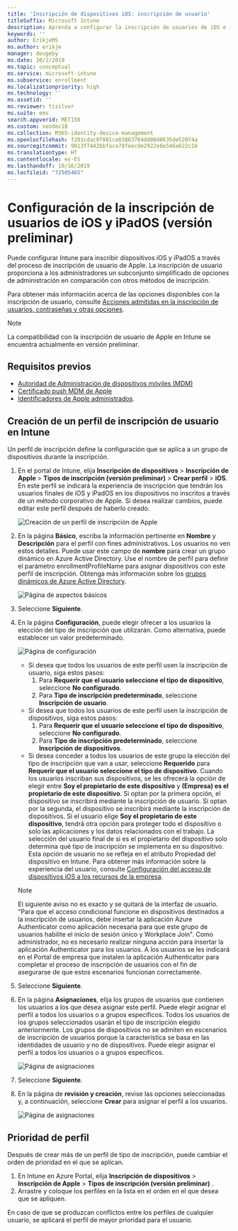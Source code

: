 ```yaml
---
title: 'Inscripción de dispositivos iOS: inscripción de usuario'
titleSuffix: Microsoft Intune
description: Aprenda a configurar la inscripción de usuarios de iOS e iPadOS.
keywords: ''
author: ErikjeMS
ms.author: erikje
manager: dougeby
ms.date: 10/2/2019
ms.topic: conceptual
ms.service: microsoft-intune
ms.subservice: enrollment
ms.localizationpriority: high
ms.technology: ''
ms.assetid: ''
ms.reviewer: tisilver
ms.suite: ems
search.appverid: MET150
ms.custom: seodec18
ms.collection: M365-identity-device-management
ms.openlocfilehash: f201cdac0f881ce03863704dd80d8635de52074a
ms.sourcegitcommit: 9013f7442bbface78feecde2922e8e546a622c16
ms.translationtype: HT
ms.contentlocale: es-ES
ms.lasthandoff: 10/16/2019
ms.locfileid: "72505465"
---
```

# <a name="set-up-ios-and-ipados-user-enrollment-preview"></a>Configuración de la inscripción de usuarios de iOS y iPadOS (versión preliminar)

Puede configurar Intune para inscribir dispositivos iOS y iPadOS a través del proceso de inscripción de usuario de Apple. La inscripción de usuario proporciona a los administradores un subconjunto simplificado de opciones de administración en comparación con otros métodos de inscripción.

Para obtener más información acerca de las opciones disponibles con la inscripción de usuario, consulte [Acciones admitidas en la inscripción de usuarios, contraseñas y otras opciones](ios-user-enrollment-supported-actions.md).

> [!NOTE]
> La compatibilidad con la inscripción de usuario de Apple en Intune se encuentra actualmente en versión preliminar.

## <a name="prerequisites"></a>Requisitos previos
- [Autoridad de Administración de dispositivos móviles (MDM)](../fundamentals/mdm-authority-set.md)
- [Certificado push MDM de Apple](apple-mdm-push-certificate-get.md)
- [Identificadores de Apple administrados](https://support.apple.com/guide/apple-business-manager/mdm1c9622977/web).

## <a name="create-a-user-enrollment-profile-in-intune"></a>Creación de un perfil de inscripción de usuario en Intune

Un perfil de inscripción define la configuración que se aplica a un grupo de dispositivos durante la inscripción. 

1. En el portal de Intune, elija **Inscripción de dispositivos** > **Inscripción de Apple** > **Tipos de inscripción (versión preliminar)**  > **Crear perfil** > **iOS**. En este perfil se indicará la experiencia de inscripción que tendrán los usuarios finales de iOS y iPadOS en los dispositivos no inscritos a través de un método corporativo de Apple. Si desea realizar cambios, puede editar este perfil después de haberlo creado.

    ![Creación de un perfil de inscripción de Apple](./media/ios-user-enrollment/create-profile.png)

2. En la página **Básico**, escriba la información pertinente en **Nombre** y **Descripción** para el perfil con fines administrativos. Los usuarios no ven estos detalles. Puede usar este campo de **nombre** para crear un grupo dinámico en Azure Active Directory. Use el nombre de perfil para definir el parámetro enrollmentProfileName para asignar dispositivos con este perfil de inscripción. Obtenga más información sobre los [grupos dinámicos de Azure Active Directory](https://docs.microsoft.com/azure/active-directory/active-directory-groups-dynamic-membership-azure-portal#rules-for-devices).

    ![Página de aspectos básicos](./media/ios-user-enrollment/basics-page.png)


3. Seleccione **Siguiente**.

4. En la página **Configuración**, puede elegir ofrecer a los usuarios la elección del tipo de inscripción que utilizarán. Como alternativa, puede establecer un valor predeterminado.

    ![Página de configuración](./media/ios-user-enrollment/settings-page.png)

    - Si desea que todos los usuarios de este perfil usen la inscripción de usuario, siga estos pasos:
        1. Para **Requerir que el usuario seleccione el tipo de dispositivo**, seleccione **No configurado**.
        2. Para **Tipo de inscripción predeterminado**, seleccione **Inscripción de usuario**.
    - Si desea que todos los usuarios de este perfil usen la inscripción de dispositivos, siga estos pasos:
        1. Para **Requerir que el usuario seleccione el tipo de dispositivo**, seleccione **No configurado**.
        2. Para **Tipo de inscripción predeterminado**, seleccione **Inscripción de dispositivos**.
    - Si desea conceder a todos los usuarios de este grupo la elección del tipo de inscripción que van a usar, seleccione **Requerido** para **Requerir que el usuario seleccione el tipo de dispositivo**. Cuando los usuarios inscriban sus dispositivos, se les ofrecerá la opción de elegir entre **Soy el propietario de este dispositivo** y **(Empresa) es el propietario de este dispositivo**. Si optan por la primera opción, el dispositivo se inscribirá mediante la inscripción de usuario. Si optan por la segunda, el dispositivo se inscribirá mediante la inscripción de dispositivos. Si el usuario elige **Soy el propietario de este dispositivo**, tendrá otra opción para proteger todo el dispositivo o solo las aplicaciones y los datos relacionados con el trabajo. La selección del usuario final de si es el propietario del dispositivo solo determina qué tipo de inscripción se implementa en su dispositivo. Esta opción de usuario no se refleja en el atributo Propiedad del dispositivo en Intune. Para obtener más información sobre la experiencia del usuario, consulte [Configuración del acceso de dispositivos iOS a los recursos de la empresa](https://docs.microsoft.com/intune-user-help/enroll-your-device-in-intune-ios).
    
    > [!NOTE]
    > El siguiente aviso no es exacto y se quitará de la interfaz de usuario.
    > "Para que el acceso condicional funcione en dispositivos destinados a la inscripción de usuarios, debe insertar la aplicación Azure Authenticator como aplicación necesaria para que este grupo de usuarios habilite el inicio de sesión único y Workplace Join".
    > Como administrador, no es necesario realizar ninguna acción para insertar la aplicación Authenticator para los usuarios. A los usuarios se les indicará en el Portal de empresa que instalen la aplicación Authenticator para completar el proceso de inscripción de usuarios con el fin de asegurarse de que estos escenarios funcionan correctamente.

5. Seleccione **Siguiente**.

6. En la página **Asignaciones**, elija los grupos de usuarios que contienen los usuarios a los que desea asignar este perfil. Puede elegir asignar el perfil a todos los usuarios o a grupos específicos. Todos los usuarios de los grupos seleccionados usarán el tipo de inscripción elegido anteriormente. Los grupos de dispositivos no se admiten en escenarios de inscripción de usuarios porque la característica se basa en las identidades de usuario y no de dispositivos. Puede elegir asignar el perfil a todos los usuarios o a grupos específicos.

    ![Página de asignaciones](./media/ios-user-enrollment/assignments-page.png)

7. Seleccione **Siguiente**.

8. En la página de **revisión y creación**, revise las opciones seleccionadas y, a continuación, seleccione **Crear** para asignar el perfil a los usuarios.

    ![Página de asignaciones](./media/ios-user-enrollment/assignments-page.png)


## <a name="profile-priority"></a>Prioridad de perfil

Después de crear más de un perfil de tipo de inscripción, puede cambiar el orden de prioridad en el que se aplican.

1. En Intune en Azure Portal, elija **Inscripción de dispositivos** > **Inscripción de Apple** > **Tipos de inscripción (versión preliminar)** .
2. Arrastre y coloque los perfiles en la lista en el orden en el que desea que se apliquen.

En caso de que se produzcan conflictos entre los perfiles de cualquier usuario, se aplicará el perfil de mayor prioridad para el usuario.


